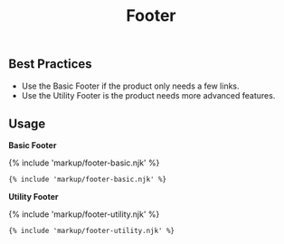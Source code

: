 ﻿---
title: Footer
summary: Footers contain links and other useful information at the bottom of a page.
tags: components, footers
layout: docs/guide
eleventyNavigation:
  key: Footer
  parent: Components
  order: 170
  excerpt: Footers contain links and other useful information at the bottom of a page.
  img: /img/illustrations/illus-footers.svg
---

## Best Practices

- Use the Basic Footer if the product only needs a few links.
- Use the Utility Footer is the product needs more advanced features.

## Usage

**Basic Footer**

{% include 'markup/footer-basic.njk' %}

``` html
{% include 'markup/footer-basic.njk' %}
```

**Utility Footer**

{% include 'markup/footer-utility.njk' %}

``` html
{% include 'markup/footer-utility.njk' %}
```
